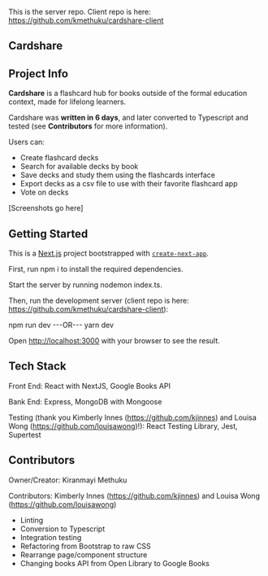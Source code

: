 This is the server repo. Client repo is here: https://github.com/kmethuku/cardshare-client

## Cardshare

## Project Info

**Cardshare** is a flashcard hub for books outside of the formal education context, made for lifelong learners.

Cardshare was **written in 6 days**, and later converted to Typescript and tested (see **Contributors** for more information).

Users can: 
  * Create flashcard decks
  * Search for available decks by book
  * Save decks and study them using the flashcards interface
  * Export decks as a csv file to use with their favorite flashcard app
  * Vote on decks

[Screenshots go here]

## Getting Started

This is a [Next.js](https://nextjs.org/) project bootstrapped with [`create-next-app`](https://github.com/vercel/next.js/tree/canary/packages/create-next-app).

First, run npm i to install the required dependencies.

Start the server by running nodemon index.ts.

Then, run the development server (client repo is here: https://github.com/kmethuku/cardshare-client):

npm run dev
---OR---
yarn dev

Open [http://localhost:3000](http://localhost:3000) with your browser to see the result.

## Tech Stack

Front End: React with NextJS, Google Books API

Bank End: Express, MongoDB with Mongoose

Testing (thank you Kimberly Innes (https://github.com/kjinnes) and Louisa Wong (https://github.com/louisawong)!): React Testing Library, Jest, Supertest

## Contributors

Owner/Creator: Kiranmayi Methuku

Contributors: Kimberly Innes (https://github.com/kjinnes) and Louisa Wong (https://github.com/louisawong)
  * Linting
  * Conversion to Typescript
  * Integration testing
  * Refactoring from Bootstrap to raw CSS
  * Rearrange page/component structure
  * Changing books API from Open Library to Google Books
